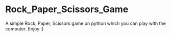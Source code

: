# Rock_Paper_Scissors_Game
A simple Rock, Paper, Scissors game on python which you can play with the computer. Enjoy :)
